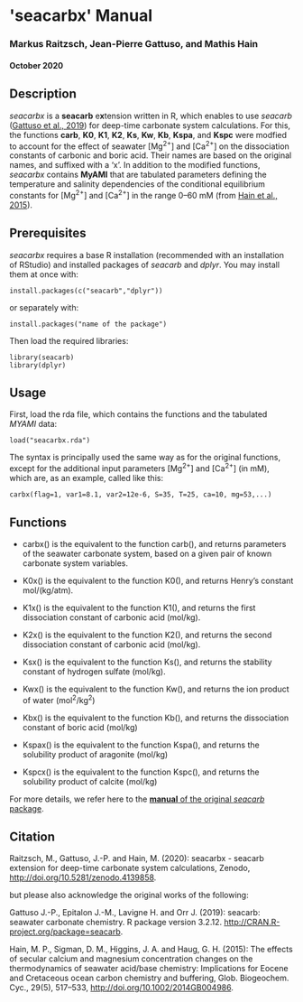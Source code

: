 
# 'seacarbx' Manual
### Markus Raitzsch, Jean-Pierre Gattuso, and Mathis Hain
#### October 2020

## Description
*seacarbx* is a **seacarb** e**x**tension written in R, which enables to use *seacarb* ([Gattuso et al., 2019](http://CRAN.R-project.org/package=seacarb)) for deep-time carbonate system calculations. For this, the functions **carb**, **K0**, **K1**, **K2**, **Ks**, **Kw**, **Kb**, **Kspa**, and **Kspc** were modfied to account for the effect of seawater [Mg<sup>2+</sup>] and [Ca<sup>2+</sup>] on the dissociation constants of carbonic and boric acid. Their names are based on the original names, and suffixed with a ‘x’. In addition to the modified functions, *seacarbx* contains **MyAMI** that are tabulated parameters defining the temperature and salinity dependencies of the conditional equilibrium constants for [Mg<sup>2+</sup>] and [Ca<sup>2+</sup>] in the range 0–60 mM (from [Hain et al., 2015](http://dx.doi.org/10.1002/2014GB004986)).


## Prerequisites
*seacarbx* requires a base R installation (recommended with an installation of RStudio) and installed packages of *seacarb* and *dplyr*. You may install them at once with:

```{undefined}
install.packages(c("seacarb","dplyr"))
```

or separately with:

```{undefined}
install.packages("name of the package")
```

Then load the required libraries:
```{undefined}
library(seacarb)
library(dplyr)
```

## Usage
First, load the rda file, which contains the functions and the tabulated *MYAMI* data:
```{undefined}
load("seacarbx.rda")
```
The syntax is principally used the same way as for the original functions, except for the additional input parameters [Mg<sup>2+</sup>] and [Ca<sup>2+</sup>] (in mM), which are, as an example, called like this:
```{undefined}
carbx(flag=1, var1=8.1, var2=12e-6, S=35, T=25, ca=10, mg=53,...)
```

## Functions
- carbx() is the equivalent to the function carb(), and returns parameters of the seawater carbonate system, based on a given pair of known carbonate system variables.

- K0x() is the equivalent to the function K0(), and returns Henry’s constant mol/(kg/atm).

- K1x() is the equivalent to the function K1(), and returns the first dissociation constant of carbonic acid (mol/kg).

- K2x() is the equivalent to the function K2(), and returns the second dissociation constant of carbonic acid (mol/kg).

- Ksx() is the equivalent to the function Ks(), and returns the stability constant of hydrogen sulfate (mol/kg).

- Kwx() is the equivalent to the function Kw(), and returns the ion product of water (mol<sup>2</sup>/kg<sup>2</sup>)

- Kbx() is the equivalent to the function Kb(), and returns the dissociation constant of boric acid (mol/kg)

- Kspax() is the equivalent to the function Kspa(), and returns the solubility product of aragonite (mol/kg)

- Kspcx() is the equivalent to the function Kspc(), and returns the solubility product of calcite (mol/kg)

For more details, we refer here to the [**manual** of the original *seacarb* package](https://cran.r-project.org/web/packages/seacarb/seacarb.pdf).

## Citation
Raitzsch, M., Gattuso, J.-P. and Hain, M. (2020): seacarbx - seacarb extension for deep-time carbonate system calculations, Zenodo, http://doi.org/10.5281/zenodo.4139858.

but please also acknowledge the original works of the following:

Gattuso J.-P., Epitalon J.-M., Lavigne H. and Orr J. (2019): seacarb: seawater carbonate chemistry. R package version 3.2.12. http://CRAN.R-project.org/package=seacarb.

Hain, M. P., Sigman, D. M., Higgins, J. A. and Haug, G. H. (2015): The effects of secular calcium and magnesium concentration changes on the thermodynamics of seawater acid/base chemistry: Implications for Eocene and Cretaceous ocean carbon chemistry and buffering, Glob. Biogeochem. Cyc., 29(5), 517–533, http://doi.org/10.1002/2014GB004986.

<br><br>

